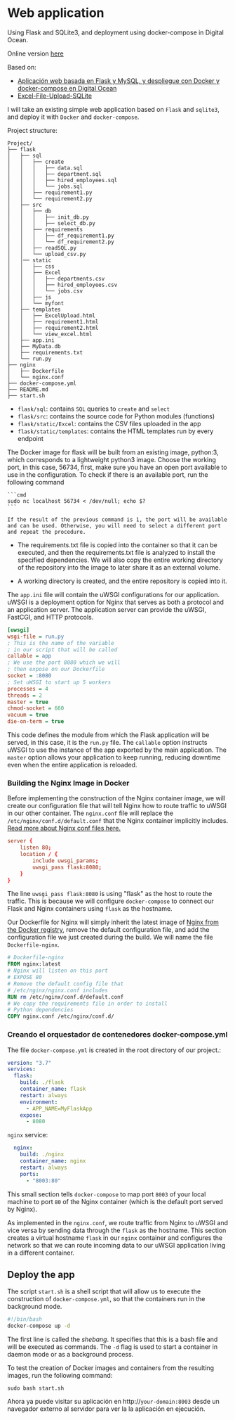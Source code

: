 # Web application

Using Flask and SQLite3, and deployment using docker-compose in Digital Ocean. 

Online version [here](http://206.189.190.203:8003/)

Based on:
- [Aplicación web basada en Flask y MySQL, y despliegue con Docker y docker-compose en Digital Ocean](https://jaimesendraberenguer.medium.com/aplicaci%C3%B3n-web-basada-en-flask-y-mysql-y-despliegue-con-docker-y-docker-compose-en-digital-ocean-4754a400d4e3)
- [Excel-File-Upload-SQLite](https://github.com/sathyainfotech/Excel-File-Upload-SQLite)

I will take an existing simple web application based on ```Flask``` and ```sqlite3```, and deploy it with ```Docker``` and ```docker-compose```.

Project structure:
```
Project/
├── flask
│   ├── sql
│   │   ├── create
│   │   │   ├── data.sql
│   │   │   ├── department.sql
│   │   │   ├── hired_employees.sql
│   │   │   └── jobs.sql
│   │   ├── requirement1.py
│   │   └── requirement2.py
│   ├── src
│   │   ├── db
│   │   │   ├── init_db.py
│   │   │   ├── select_db.py
│   │   ├── requirements
│   │   │   ├── df_requirement1.py
│   │   │   └── df_requirement2.py
│   │   ├── readSQL.py
│   │   └── upload_csv.py
│   │── static
│   │   ├── css
│   │   ├── Excel
│   │   │   ├── departments.csv
│   │   │   ├── hired_employees.csv
│   │   │   └── jobs.csv
│   │   ├── js
│   │   └── myfont
│   ├── templates
│   │   ├── ExcelUpload.html
│   │   ├── requirement1.html
│   │   ├── requirement2.html
│   │   └── view_excel.html
│   ├── app.ini
│   ├── MyData.db
│   ├── requirements.txt
│   └── run.py
├── nginx
│   ├── Dockerfile
│   └── nginx.conf
├── docker-compose.yml
├── README.md
├── start.sh
```

- ```flask/sql```: contains `SQL` queries to `create` and `select`
- ```flask/src```: contains the source code for Python modules (functions)
- ```flask/static/Excel```: contains the CSV files uploaded in the app
- ```flask/static/templates```: contains the HTML templates run by every endpoint

The Docker image for flask will be built from an existing image, python:3, which corresponds to a lightweight python3 image. Choose the working port, in this case, 56734, first, make sure you have an open port available to use in the configuration. To check if there is an available port, run the following command

    ```cmd
    sudo nc localhost 56734 < /dev/null; echo $?
    ```

    If the result of the previous command is 1, the port will be available and can be used. Otherwise, you will need to select a different port and repeat the procedure.

- The requirements.txt file is copied into the container so that it can be executed, and then the requirements.txt file is analyzed to install the specified dependencies. We will also copy the entire working directory of the repository into the image to later share it as an external volume.

- A working directory is created, and the entire repository is copied into it.

The ```app.ini``` file will contain the uWSGI configurations for our application. uWSGI is a deployment option for Nginx that serves as both a protocol and an application server. The application server can provide the uWSGI, FastCGI, and HTTP protocols.


```ini
[uwsgi]
wsgi-file = run.py
; This is the name of the variable
; in our script that will be called
callable = app
; We use the port 8080 which we will
; then expose on our Dockerfile
socket = :8080
; Set uWSGI to start up 5 workers
processes = 4
threads = 2
master = true
chmod-socket = 660
vacuum = true
die-on-term = true
```

This code defines the module from which the Flask application will be served, in this case, it is the ```run.py``` file. The ```callable``` option instructs uWSGI to use the instance of the app exported by the main application. The ```master``` option allows your application to keep running, reducing downtime even when the entire application is reloaded.

### Building the Nginx Image in Docker

Before implementing the construction of the Nginx container image, we will create our configuration file that will tell Nginx how to route traffic to uWSGI in our other container. The ```nginx.conf``` file will replace the ```/etc/nginx/conf.d/default.conf``` that the Nginx container implicitly includes. [Read more about Nginx conf files here.](http://nginx.org/en/docs/beginners_guide.html)

```conf
server {
    listen 80;
    location / {
        include uwsgi_params;
        uwsgi_pass flask:8080;
    }
}
```

The line ```uwsgi_pass flask:8080``` is using "flask" as the host to route the traffic. This is because we will configure ```docker-compose``` to connect our Flask and Nginx containers using ```flask``` as the hostname.

Our Dockerfile for Nginx will simply inherit the latest image of [Nginx from the Docker registry](https://hub.docker.com/_/nginx/), remove the default configuration file, and add the configuration file we just created during the build. We will name the file ```Dockerfile-nginx```.

```Dockerfile
# Dockerfile-nginx
FROM nginx:latest
# Nginx will listen on this port
# EXPOSE 80
# Remove the default config file that
# /etc/nginx/nginx.conf includes
RUN rm /etc/nginx/conf.d/default.conf
# We copy the requirements file in order to install
# Python dependencies
COPY nginx.conf /etc/nginx/conf.d/
```

### Creando el orquestador de contenedores docker-compose.yml

The file ```docker-compose.yml``` is created in the root directory of our project.:

```yml
version: "3.7"
services:
  flask:
    build: ./flask
    container_name: flask
    restart: always
    environment:
      - APP_NAME=MyFlaskApp
    expose:
      - 8080
```

```nginx``` service:

```yml
  nginx:
    build: ./nginx
    container_name: nginx
    restart: always
    ports:
      - "8003:80"
```

This small section tells ```docker-compose``` to map port ```8003``` of your local machine to port ```80``` of the Nginx container (which is the default port served by Nginx).

As implemented in the ```nginx.conf```, we route traffic from Nginx to uWSGI and vice versa by sending data through the ```flask``` as the hostname. This section creates a virtual hostname ```flask``` in our ```nginx``` container and configures the network so that we can route incoming data to our uWSGI application living in a different container.


## Deploy the app


The script ```start.sh``` is a shell script that will allow us to execute the construction of ```docker-compose.yml```, so that the containers run in the background mode.

```bash
#!/bin/bash
docker-compose up -d
```

The first line is called the _shebang_. It specifies that this is a bash file and will be executed as commands. The ```-d``` flag is used to start a container in daemon mode or as a background process.

To test the creation of Docker images and containers from the resulting images, run the following command:

```shell
sudo bash start.sh
```

Ahora ya puede visitar su aplicación en http://```your-domain:8003``` desde un navegador externo al servidor para ver la la aplicación en ejecución.

